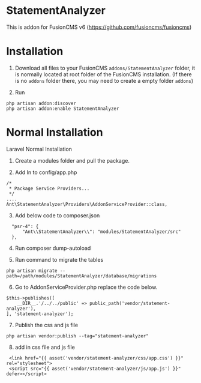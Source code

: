 # StatementAnalyzer
This is addon for FusionCMS v6 (https://github.com/fusioncms/fusioncms)

# Installation #
1. Download all files to your FusionCMS `addons/StatementAnalyzer` folder, it is normally located at root folder of the FusionCMS installation. (If there is no `addons` folder there, you may need to create a empty folder `addons`)

2. Run 
```
php artisan addon:discover
php artisan addon:enable StatementAnalyzer
``` 

# Normal Installation
Laravel Normal Installation  
1. Create a modules folder and pull the package.
 
2. Add In to config/app.php
```
/*
 * Package Service Providers...
 */
....
Ant\StatementAnalyzer\Providers\AddonServiceProvider::class,
```
  
3. Add below code to composer.json
```
  "psr-4": {
      "Ant\\StatementAnalyzer\\": "modules/StatementAnalyzer/src"
  },

```
  
4. Run composer dump-autoload

5. Run command to migrate the tables
```
php artisan migrate --path=/path/modules/StatementAnalyzer/database/migrations
```
6. Go to AddonServiceProvider.php replace the code below.
```
$this->publishes([
    __DIR__.'/../../public' => public_path('vendor/statement-analyzer'),
], 'statement-analyzer');
```

7. Publish the css and js file
```
php artisan vendor:publish --tag="statement-analyzer"
```

8. add in css file and js file
```
 <link href="{{ asset('vendor/statement-analyzer/css/app.css') }}" rel="stylesheet">
 <script src="{{ asset('vendor/statement-analyzer/js/app.js') }}" defer></script>
```

